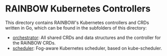 # RAINBOW Kubernetes Controllers

This directory contains RAINBOW's Kubernetes controllers and CRDs written in Go, which can be found in the subfolders of this directory:

* [orchestrator](./orchestrator): All shared CRDs and data structures and the controller for the RAINBOW CRDs.
* [scheduler](./scheduler): Fog-aware Kubernetes scheduler, based on kube-scheduler.
